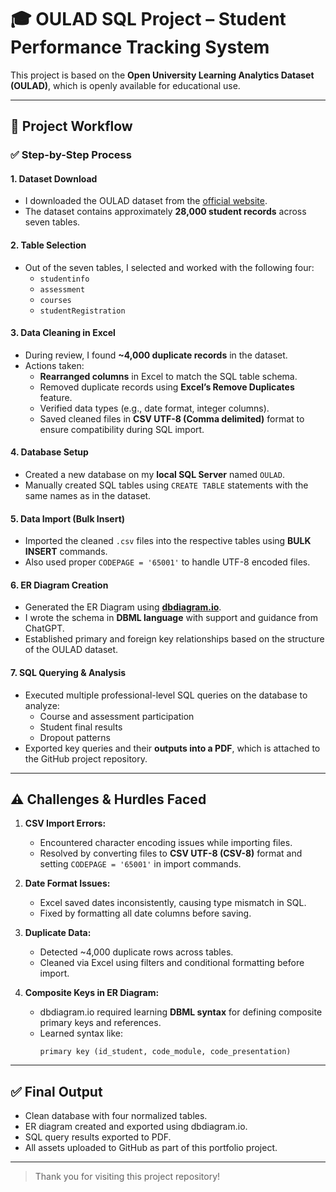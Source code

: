 # 🎓 OULAD SQL Project – Student Performance Tracking System

This project is based on the **Open University Learning Analytics Dataset (OULAD)**, which is openly available for educational use.

---

## 📝 Project Workflow

### ✅ Step-by-Step Process

#### 1. Dataset Download
- I downloaded the OULAD dataset from the [official website](https://analyse.kmi.open.ac.uk/open_dataset).
- The dataset contains approximately **28,000 student records** across seven tables.

#### 2. Table Selection
- Out of the seven tables, I selected and worked with the following four:
  - `studentinfo`
  - `assessment`
  - `courses`
  - `studentRegistration`

#### 3. Data Cleaning in Excel
- During review, I found **~4,000 duplicate records** in the dataset.
- Actions taken:
  - **Rearranged columns** in Excel to match the SQL table schema.
  - Removed duplicate records using **Excel’s Remove Duplicates** feature.
  - Verified data types (e.g., date format, integer columns).
  - Saved cleaned files in **CSV UTF-8 (Comma delimited)** format to ensure compatibility during SQL import.

#### 4. Database Setup
- Created a new database on my **local SQL Server** named `OULAD`.
- Manually created SQL tables using `CREATE TABLE` statements with the same names as in the dataset.

#### 5. Data Import (Bulk Insert)
- Imported the cleaned `.csv` files into the respective tables using **BULK INSERT** commands.
- Also used proper `CODEPAGE = '65001'` to handle UTF-8 encoded files.

#### 6. ER Diagram Creation
- Generated the ER Diagram using **[dbdiagram.io](https://dbdiagram.io)**.
- I wrote the schema in **DBML language** with support and guidance from ChatGPT.
- Established primary and foreign key relationships based on the structure of the OULAD dataset.

#### 7. SQL Querying & Analysis
- Executed multiple professional-level SQL queries on the database to analyze:
  - Course and assessment participation
  - Student final results
  - Dropout patterns
- Exported key queries and their **outputs into a PDF**, which is attached to the GitHub project repository.

---

## ⚠️ Challenges & Hurdles Faced

1. **CSV Import Errors:**
   - Encountered character encoding issues while importing files.
   - Resolved by converting files to **CSV UTF-8 (CSV-8)** format and setting `CODEPAGE = '65001'` in import commands.

2. **Date Format Issues:**
   - Excel saved dates inconsistently, causing type mismatch in SQL.
   - Fixed by formatting all date columns before saving.

3. **Duplicate Data:**
   - Detected ~4,000 duplicate rows across tables.
   - Cleaned via Excel using filters and conditional formatting before import.

4. **Composite Keys in ER Diagram:**
   - dbdiagram.io required learning **DBML syntax** for defining composite primary keys and references.
   - Learned syntax like:
     ```dbml
     primary key (id_student, code_module, code_presentation)
     ```

---

## ✅ Final Output

- Clean database with four normalized tables.
- ER diagram created and exported using dbdiagram.io.
- SQL query results exported to PDF.
- All assets uploaded to GitHub as part of this portfolio project.

---

> Thank you for visiting this project repository!
